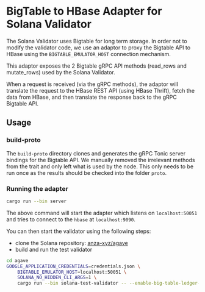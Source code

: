 # BigTable to HBase Adapter for Solana Validator

The Solana Validator uses Bigtable for long term storage. In order not to modify the validator 
code, we use an adaptor to proxy the Bigtable API to HBase using the ```BIGTABLE_EMULATOR_HOST``` 
connection mechanism.

This adaptor exposes the 2 Bigtable gRPC API methods (read_rows and mutate_rows)
used by the Solana Validator.

When a request is received (via the gRPC methods), the adaptor will translate the request to the HBase REST API (using HBase Thrift), fetch
the data from HBase, and then translate the response back to the gRPC Bigtable API.

## Usage

### build-proto

The `build-proto` directory clones and generates the gRPC Tonic server bindings for the
Bigtable API. We manually removed the irrelevant methods from the trait and only left
what is used by the node. This only needs to be run once as the results should be checked
into the folder `proto`.

### Running the adapter

```sh
cargo run --bin server
```

The above command will start the adapter which listens on `localhost:50051` and tries to connect
to the `hbase` at `localhost:9090`.

You can then start the validator using the following steps:  
- clone the Solana repository: [anza-xyz/agave](https://github.com/anza-xyz/agave)
- build and run the test validator
```sh
cd agave
GOOGLE_APPLICATION_CREDENTIALS=credentials.json \
    BIGTABLE_EMULATOR_HOST=localhost:50051 \
    SOLANA_NO_HIDDEN_CLI_ARGS=1 \
    cargo run --bin solana-test-validator -- --enable-big-table-ledger-upload
```
